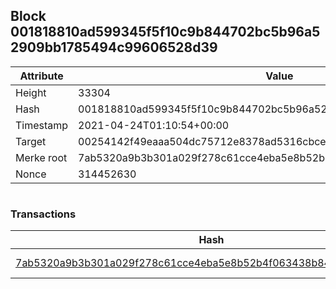 ## Block 001818810ad599345f5f10c9b844702bc5b96a52909bb1785494c99606528d39

Attribute | Value
--- | ---
Height | 33304
Hash | 001818810ad599345f5f10c9b844702bc5b96a52909bb1785494c99606528d39
Timestamp | 2021-04-24T01:10:54+00:00
Target | 00254142f49eaaa504dc75712e8378ad5316cbcead634704b3734b6271167cc4
Merke root | 7ab5320a9b3b301a029f278c61cce4eba5e8b52b4f063438b8421ffc59323b43
Nonce | 314452630

```

```

### Transactions

Hash | Amount
--- | ---
[7ab5320a9b3b301a029f278c61cce4eba5e8b52b4f063438b8421ffc59323b43](7ab5320a9b3b301a029f278c61cce4eba5e8b52b4f063438b8421ffc59323b43.md) | 10.00000000 SKEPTI 

